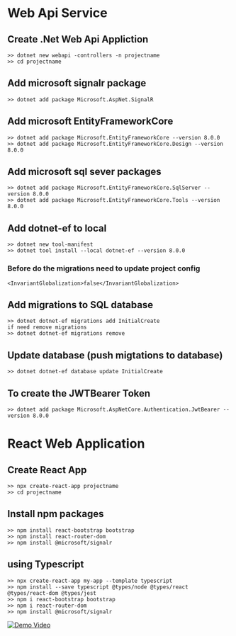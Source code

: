 
# Web Api Service
## Create .Net Web Api Appliction
    >> dotnet new webapi -controllers -n projectname
    >> cd projectname

## Add microsoft signalr package 
    >> dotnet add package Microsoft.AspNet.SignalR

## Add microsoft EntityFrameworkCore
    >> dotnet add package Microsoft.EntityFrameworkCore --version 8.0.0
    >> dotnet add package Microsoft.EntityFrameworkCore.Design --version 8.0.0

## Add microsoft sql sever packages
    >> dotnet add package Microsoft.EntityFrameworkCore.SqlServer --version 8.0.0
    >> dotnet add package Microsoft.EntityFrameworkCore.Tools --version 8.0.0

## Add dotnet-ef to local
    >> dotnet new tool-manifest
    >> dotnet tool install --local dotnet-ef --version 8.0.0

### Before do the migrations need to update project config
    <InvariantGlobalization>false</InvariantGlobalization>

## Add migrations to SQL database
    >> dotnet dotnet-ef migrations add InitialCreate
    if need remove migrations
    >> dotnet dotnet-ef migrations remove

## Update database (push migtations to database)
    >> dotnet dotnet-ef database update InitialCreate

## To create the JWTBearer Token
    >> dotnet add package Microsoft.AspNetCore.Authentication.JwtBearer --version 8.0.0

# React Web Application

## Create React App
    >> npx create-react-app projectname
    >> cd projectname

## Install npm packages
    >> npm install react-bootstrap bootstrap
    >> npm install react-router-dom
    >> npm install @microsoft/signalr

## using Typescript
    >> npx create-react-app my-app --template typescript
    >> npm install --save typescript @types/node @types/react @types/react-dom @types/jest
    >> npm i react-bootstrap bootstrap
    >> npm i react-router-dom
    >> npm install @microsoft/signalr

[![Demo Video](https://img.youtube.com/vi/goKqTh4tk04/maxresdefault.jpg)](https://youtu.be/goKqTh4tk04)
